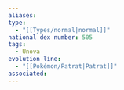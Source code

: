 ```yaml
---
aliases: 
type:
  - "[[Types/normal|normal]]"
national dex number: 505
tags:
  - Unova
evolution line:
  - "[[Pokémon/Patrat|Patrat]]"
associated: 
---
```

